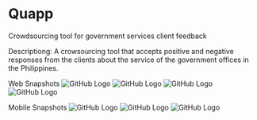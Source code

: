 # Quapp
Crowdsourcing tool for government services client feedback

Descriptiong: A crowsourcing tool that accepts positive and negative responses from
the clients about the service of the government offices in the Philippines.

Web Snapshots
![GitHub Logo](/quappsnaps/web1.png)
![GitHub Logo](/quappsnaps/web2.png)
![GitHub Logo](/quappsnaps/web3.png)
![GitHub Logo](/quappsnaps/web4.png)

Mobile Snapshots
![GitHub Logo](/quappsnaps/mob1.png)
![GitHub Logo](/quappsnaps/mob2.png)
![GitHub Logo](/quappsnaps/mob3.png)
